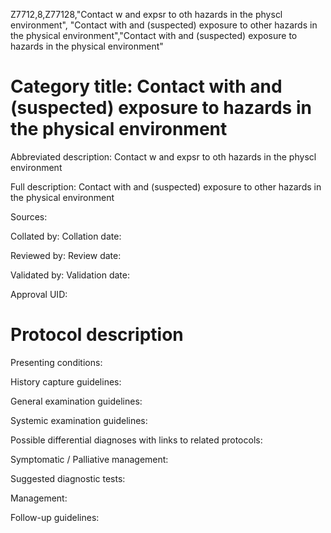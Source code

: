 Z7712,8,Z77128,"Contact w and expsr to oth hazards in the physcl environment", "Contact with and (suspected) exposure to other hazards in the physical environment","Contact with and (suspected) exposure to hazards in the physical environment"
# Category title: Contact with and (suspected) exposure to hazards in the physical environment

Abbreviated description: Contact w and expsr to oth hazards in the physcl environment

Full description: Contact with and (suspected) exposure to other hazards in the physical environment

Sources:

Collated by:
Collation date:

Reviewed by:
Review date:

Validated by:
Validation date:

Approval UID:

# Protocol description

Presenting conditions:

History capture guidelines:

General examination guidelines:

Systemic examination guidelines:

Possible differential diagnoses with links to related protocols:

Symptomatic / Palliative management:

Suggested diagnostic tests:

Management:

Follow-up guidelines:
